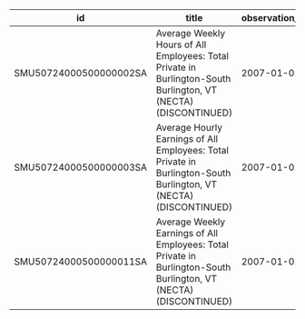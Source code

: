 | id                     | title                                                                                                             | observation_start   | observation_end   |
|------------------------|-------------------------------------------------------------------------------------------------------------------|---------------------|-------------------|
| SMU50724000500000002SA | Average Weekly Hours of All Employees: Total Private in Burlington-South Burlington, VT (NECTA) (DISCONTINUED)    | 2007-01-01          | 2022-03-01        |
| SMU50724000500000003SA | Average Hourly Earnings of All Employees: Total Private in Burlington-South Burlington, VT (NECTA) (DISCONTINUED) | 2007-01-01          | 2022-03-01        |
| SMU50724000500000011SA | Average Weekly Earnings of All Employees: Total Private in Burlington-South Burlington, VT (NECTA) (DISCONTINUED) | 2007-01-01          | 2022-03-01        |